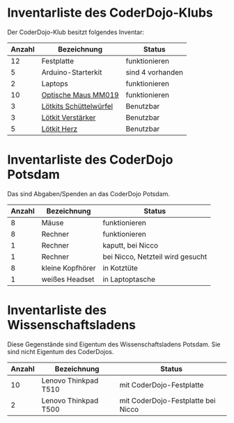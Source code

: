 Inventarliste des CoderDojo-Klubs
=================================

Der CoderDojo-Klub besitzt folgendes Inventar:

Anzahl | Bezeichnung | Status
--- | --- | ---
12 | Festplatte | funktionieren
5 | Arduino-Starterkit | sind 4 vorhanden
2 | Laptops | funktionieren
10 | [Optische Maus MM019][maus1] | funktionieren
3 | [Lötkits Schüttelwürfel][vmk] | Benutzbar
3 | [Lötkit Verstärker][ltv] | Benutzbar
5 | [Lötkit Herz][lth] | Benutzbar


Inventarliste des CoderDojo Potsdam
===================================

Das sind Abgaben/Spenden an das CoderDojo Potsdam.

Anzahl | Bezeichnung | Status
--- | --- | ---
8 | Mäuse | funktionieren
8 | Rechner | funktionieren
1 | Rechner | kaputt, bei Nicco
1 | Rechner | bei Nicco, Netzteil wird gesucht
8 | kleine Kopfhörer | in Kotztüte
1 | weißes Headset | in Laptoptasche


Inventarliste des Wissenschaftsladens
=====================================

Diese Gegenstände sind Eigentum des Wissenschaftsladens Potsdam.
Sie sind nicht Eigentum des CoderDojos.

Anzahl | Bezeichnung | Status
--- | --- | ---
10 | Lenovo Thinkpad T510 | mit CoderDojo-Festplatte
2 | Lenovo Thinkpad T500 | mit CoderDojo-Festplatte bei Nicco

[vmk]: https://www.amazon.de/Velleman-MiniKits-MK150-Minikits-Sch%C3%BCtteln/dp/B004NVVV3W/ref=pd_sim_23_3?_encoding=UTF8&psc=1&refRID=ZRHHBCP65GMJMC7WXD7R
[ltv]: https://www.amazon.de/Velleman-MK136-Mini-Kit-Stereo-Ger%C3%A4uschverst%C3%A4rker-Gemischt/dp/B0006HJSLE/ref=pd_sbs_107_17?_encoding=UTF8&psc=1&refRID=RJ433G6EBJEY9GGW1GB3
[lth]: https://www.amazon.de/Velleman-MK101-FLASHING-LED-SWEETHEARTS/dp/B000LQGC00/ref=pd_cp_23_1?_encoding=UTF8&psc=1&refRID=K0XS8F8DKVKXCV29TDPB
[maus1]: https://www.pollin.de/p/mini-optical-mouse-2-link-mm0019-schwarz-712465
